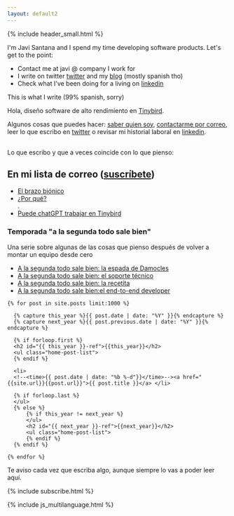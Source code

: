 ```yaml
---
layout: default2
---
```


{% include header_small.html %}

<div id="english">
  <p>I'm Javi Santana and I spend my time developing software products. Let's get to the point:</p>
  <ul>
    <li>Contact me at javi @ company I work for</li>
    <li>I write on twitter <a href="http://twitter.com/javisantana">twitter</a> and my <a href="/blog/">blog</a> (mostly spanish tho)</li>
    <li>Check what I've been doing for a living on <a href="http://www.linkedin.com/in/javisantana">linkedin</a></li>
  </ul>
  <p>This is what I write (99% spanish, sorry)</p>
</div>

<div id="spanish">
  <p>Hola, diseño software de alto rendimiento en <a href="https://tinybird.co">Tinybird</a>.</p>
  
  <p>Algunos cosas que puedes hacer: <a href="/about">saber quien soy</a>, <a href="mailto://javi@company I work for">contactarme por correo</a>, leer lo que escribo en <a href="http://twitter.com/javisantana">twitter</a> o revisar mi historial laboral en <a href="http://www.linkedin.com/in/javisantana">linkedin</a>.
  </p>
  <p style="margin-top: 30px">Lo que escribo y que a veces coincide con lo que pienso:</p>
</div>
  <div>
    <h2>En mi lista de correo (<a href="https://javisantana.substack.com/">suscríbete</a>)</h2>
    <ul class="home-post-list">
      <li><a href="https://javisantana.substack.com/p/el-brazo-bionico">El brazo biónico</a> </li>
      <li><a href="https://javisantana.substack.com/p/por-que">¿Por qué?</a> </li>.  
      <li><a href="https://javisantana.substack.com/p/puede-chatgpt-trabajar-en-tinybird">Puede chatGPT trabajar en Tinybird</a> </li>
    </ul>
    <h3>Temporada "a la segunda todo sale bien"</h3>
    <p>Una serie sobre algunas de las cosas que pienso después de volver a montar un equipo desde cero</p>
    <ul class="home-post-list">
      <li><a href="https://javisantana.substack.com/p/a-la-segunda-todo-sale-bien-la-espada">A la segunda todo sale bien: la espada de Damocles</a> </li>
      <li><a href="https://javisantana.substack.com/p/a-la-segunda-siempre-sale-bien-el">A la segunda todo sale bien: el soporte técnico</a> </li>
      <li><a href="https://javisantana.substack.com/p/a-la-segunda-todo-sale-bien-la-recetita">A la segunda todo sale bien: la recetita</a> </li>
      <li><a href="https://javisantana.substack.com/p/a-la-segunda-todo-sale-bien-el-end">A la segunda todo sale bien:el end-to-end developer</a> </li>
    </ul>
    
    {% for post in site.posts limit:1000 %}

      {% capture this_year %}{{ post.date | date: "%Y" }}{% endcapture %}
      {% capture next_year %}{{ post.previous.date | date: "%Y" }}{% endcapture %}

      {% if forloop.first %}
      <h2 id="{{ this_year }}-ref">{{this_year}}</h2>
      <ul class="home-post-list">
      {% endif %}

      <li>
      <!--<time>{{ post.date | date: "%b %-d"}}</time>--><a href="{{site.url}}{{post.url}}">{{ post.title }}</a> </li> 

      {% if forloop.last %}
      </ul>
      {% else %}
          {% if this_year != next_year %}
          </ul>
          <h2 id="{{ next_year }}-ref">{{next_year}}</h2>
          <ul class="home-post-list">
          {% endif %}
      {% endif %}

    {% endfor %}
  </div>
  <div class="footer">
    <p>Te aviso cada vez que escriba algo, aunque siempre lo vas a poder leer aquí.</p>
    {% include subscribe.html %}
  </div>
  
  {% include js_multilanguage.html %}
